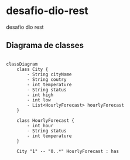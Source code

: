 # desafio-dio-rest
 desafio dio rest 
## Diagrama de classes

```mermaid

classDiagram
    class City {
        - String cityName
        - String coutry
        - int temperature
        - String status
        - int high
        - int low
        - List<HourlyForecast> hourlyForecast
    }

    class HourlyForecast {
        - int hour
        - String status
        - int temperature
    }

    City "1" -- "0..*" HourlyForecast : has

```
